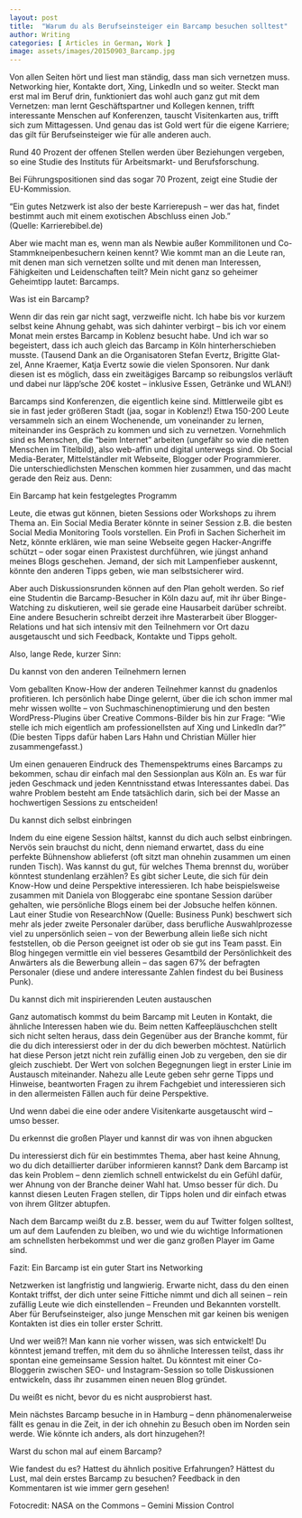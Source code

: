 ```yaml
---
layout: post
title:  "Warum du als Berufseinsteiger ein Barcamp besuchen solltest"
author: Writing
categories: [ Articles in German, Work ]
image: assets/images/20150903_Barcamp.jpg
---
```



Von allen Seiten hört und liest man ständig, dass man sich vernetzen muss. Networking hier, Kontakte dort, Xing, LinkedIn und so weiter. Steckt man erst mal im Beruf drin, funktioniert das wohl auch ganz gut mit dem Vernetzen: man lernt Geschäftspartner und Kollegen kennen, trifft interessante Menschen auf Konferenzen, tauscht Visitenkarten aus, trifft sich zum Mittagessen. Und genau das ist Gold wert für die eigene Karriere; das gilt für Berufseinsteiger wie für alle anderen auch.

Rund 40 Prozent der offenen Stellen werden über Beziehungen vergeben, so eine Studie des Instituts für Arbeitsmarkt- und Berufsforschung.

Bei Führungspositionen sind das sogar 70 Prozent, zeigt eine Studie der EU-Kommission.

“Ein gutes Netzwerk ist also der beste Karrierepush – wer das hat, findet bestimmt auch mit einem exotischen Abschluss einen Job.” (Quelle: Karrierebibel.de)

Aber wie macht man es, wenn man als Newbie außer Kommilitonen und Co-Stammkneipenbesuchern keinen kennt? Wie kommt man an die Leute ran, mit denen man sich vernetzen sollte und mit denen man Interessen, Fähigkeiten und Leidenschaften teilt? Mein nicht ganz so geheimer Geheimtipp lautet: Barcamps.

Was ist ein Barcamp?

Wenn dir das rein gar nicht sagt, verzweifle nicht. Ich habe bis vor kurzem selbst keine Ahnung gehabt, was sich dahinter verbirgt – bis ich vor einem Monat mein erstes Barcamp in Koblenz besucht habe. Und ich war so begeistert, dass ich auch gleich das Barcamp in Köln hinterherschieben musste. (Tausend Dank an die Organisatoren Ste­fan Evertz, Bri­gitte Glat­zel, Anne Krae­mer, Katja Evertz sowie die vielen Sponsoren. Nur dank diesen ist es möglich, dass ein zweitägiges Barcamp so reibungslos verläuft und dabei nur läpp’sche 20€ kostet – inklusive Essen, Getränke und WLAN!)

Barcamps sind Konferenzen, die eigentlich keine sind. Mittlerweile gibt es sie in fast jeder größeren Stadt (jaa, sogar in Koblenz!) Etwa 150-200 Leute versammeln sich an einem Wochenende, um voneinander zu lernen, miteinander ins Gespräch zu kommen und sich zu vernetzen. Vornehmlich sind es Menschen, die “beim Internet” arbeiten (ungefähr so wie die netten Menschen im Titelbild), also web-affin und digital unterwegs sind. Ob Social Media-Berater, Mittelständler mit Webseite, Blogger oder Programmierer. Die unterschiedlichsten Menschen kommen hier zusammen, und das macht gerade den Reiz aus. Denn:

Ein Barcamp hat kein festgelegtes Programm

Leute, die etwas gut können, bieten Sessions oder Workshops zu ihrem Thema an. Ein Social Media Berater könnte in seiner Session z.B. die besten Social Media Monitoring Tools vorstellen. Ein Profi in Sachen Sicherheit im Netz, könnte erklären, wie man seine Webseite gegen Hacker-Angriffe schützt – oder sogar einen Praxistest durchführen, wie jüngst anhand meines Blogs geschehen. Jemand, der sich mit Lampenfieber auskennt, könnte den anderen Tipps geben, wie man selbstsicherer wird.

Aber auch Diskussionsrunden können auf den Plan geholt werden. So rief eine Studentin die Barcamp-Besucher in Köln dazu auf, mit ihr über Binge-Watching zu diskutieren, weil sie gerade eine Hausarbeit darüber schreibt. Eine andere Besucherin schreibt derzeit ihre Masterarbeit über Blogger-Relations und hat sich intensiv mit den Teilnehmern vor Ort dazu ausgetauscht und sich Feedback, Kontakte und Tipps geholt.

Also, lange Rede, kurzer Sinn:

Du kannst von den anderen Teilnehmern lernen

Vom geballten Know-How der anderen Teilnehmer kannst du gnadenlos profitieren. Ich persönlich habe Dinge gelernt, über die ich schon immer mal mehr wissen wollte – von Suchmaschinenoptimierung und den besten WordPress-Plugins über Creative Commons-Bilder bis hin zur Frage: “Wie stelle ich mich eigentlich am professionellsten auf Xing und LinkedIn dar?” (Die besten Tipps dafür haben Lars Hahn und Christian Müller hier zusammengefasst.)

Um einen genaueren Eindruck des Themenspektrums eines Barcamps zu bekommen, schau dir einfach mal den Sessionplan aus Köln an. Es war für jeden Geschmack und jeden Kenntnisstand etwas Interessantes dabei. Das wahre Problem besteht am Ende tatsächlich darin, sich bei der Masse an hochwertigen Sessions zu entscheiden!

Du kannst dich selbst einbringen

Indem du eine eigene Session hältst, kannst du dich auch selbst einbringen. Nervös sein brauchst du nicht, denn niemand erwartet, dass du eine perfekte Bühnenshow ablieferst (oft sitzt man ohnehin zusammen um einen runden Tisch). Was kannst du gut, für welches Thema brennst du, worüber könntest stundenlang erzählen? Es gibt sicher Leute, die sich für dein Know-How und deine Perspektive interessieren. Ich habe beispielsweise zusammen mit Daniela von Bloggerabc eine spontane Session darüber gehalten, wie persönliche Blogs einem bei der Jobsuche helfen können. Laut einer Studie von ResearchNow (Quelle: Business Punk) beschwert sich mehr als jeder zweite Personaler darüber, dass berufliche Auswahlprozesse viel zu unpersönlich seien – von der Bewerbung allein ließe sich nicht feststellen, ob die Person geeignet ist oder ob sie gut ins Team passt. Ein Blog hingegen vermittle ein viel besseres Gesamtbild der Persönlichkeit des Anwärters als die Bewerbung allein – das sagen 67% der befragten Personaler (diese und andere interessante Zahlen findest du bei Business Punk).

Du kannst dich mit inspirierenden Leuten austauschen

Ganz automatisch kommst du beim Barcamp mit Leuten in Kontakt, die ähnliche Interessen haben wie du. Beim netten Kaffeepläuschchen stellt sich nicht selten heraus, dass dein Gegenüber aus der Branche kommt, für die du dich interessierst oder in der du dich bewerben möchtest. Natürlich hat diese Person jetzt nicht rein zufällig einen Job zu vergeben, den sie dir gleich zuschiebt. Der Wert von solchen Begegnungen liegt in erster Linie im Austausch miteinander. Nahezu alle Leute geben sehr gerne Tipps und Hinweise, beantworten Fragen zu ihrem Fachgebiet und interessieren sich in den allermeisten Fällen auch für deine Perspektive.

Und wenn dabei die eine oder andere Visitenkarte ausgetauscht wird – umso besser.

Du erkennst die großen Player und kannst dir was von ihnen abgucken

Du interessierst dich für ein bestimmtes Thema, aber hast keine Ahnung, wo du dich detaillierter darüber informieren kannst? Dank dem Barcamp ist das kein Problem – denn ziemlich schnell entwickelst du ein Gefühl dafür, wer Ahnung von der Branche deiner Wahl hat. Umso besser für dich. Du kannst diesen Leuten Fragen stellen, dir Tipps holen und dir einfach etwas von ihrem Glitzer abtupfen.

Nach dem Barcamp weißt du z.B. besser, wem du auf Twitter folgen solltest, um auf dem Laufenden zu bleiben, wo und wie du wichtige Informationen am schnellsten herbekommst und wer die ganz großen Player im Game sind.

Fazit: Ein Barcamp ist ein guter Start ins Networking

Netzwerken ist langfristig und langwierig. Erwarte nicht, dass du den einen Kontakt triffst, der dich unter seine Fittiche nimmt und dich all seinen – rein zufällig Leute wie dich einstellenden – Freunden und Bekannten vorstellt. Aber für Berufseinsteiger, also junge Menschen mit gar keinen bis wenigen Kontakten ist dies ein toller erster Schritt.

Und wer weiß?! Man kann nie vorher wissen, was sich entwickelt! Du könntest jemand treffen, mit dem du so ähnliche Interessen teilst, dass ihr spontan eine gemeinsame Session haltet. Du könntest mit einer Co-Bloggerin zwischen SEO- und Instagram-Session so tolle Diskussionen entwickeln, dass ihr zusammen einen neuen Blog gründet.

Du weißt es nicht, bevor du es nicht ausprobierst hast.

Mein nächstes Barcamp besuche in in Hamburg – denn phänomenalerweise fällt es genau in die Zeit, in der ich ohnehin zu Besuch oben im Norden sein werde. Wie könnte ich anders, als dort hinzugehen?!

Warst du schon mal auf einem Barcamp?

Wie fandest du es? Hattest du ähnlich positive Erfahrungen? Hättest du Lust, mal dein erstes Barcamp zu besuchen? Feedback in den Kommentaren ist wie immer gern gesehen!

Fotocredit: NASA on the Commons – Gemini Mission Control 





